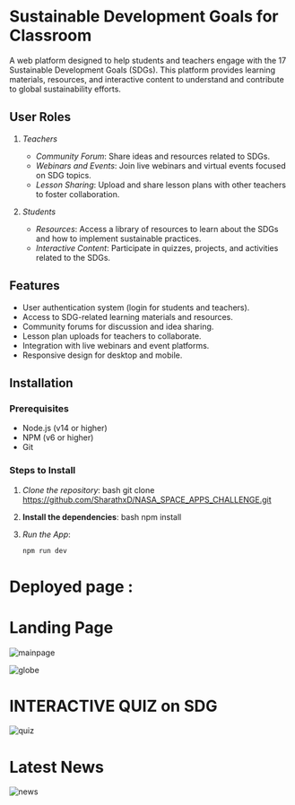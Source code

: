 # Sustainable Development Goals for Classroom

A web platform designed to help students and teachers engage with the 17 Sustainable Development Goals (SDGs). This platform provides learning materials, resources, and interactive content to understand and contribute to global sustainability efforts.



## User Roles

1. *Teachers*
   - *Community Forum*: Share ideas and resources related to SDGs.
   - *Webinars and Events*: Join live webinars and virtual events focused on SDG topics.
   - *Lesson Sharing*: Upload and share lesson plans with other teachers to foster collaboration.
   
2. *Students*
   - *Resources*: Access a library of resources to learn about the SDGs and how to implement sustainable practices.
   - *Interactive Content*: Participate in quizzes, projects, and activities related to the SDGs.

## Features

- User authentication system (login for students and teachers).
- Access to SDG-related learning materials and resources.
- Community forums for discussion and idea sharing.
- Lesson plan uploads for teachers to collaborate.
- Integration with live webinars and event platforms.
- Responsive design for desktop and mobile.

## Installation

### Prerequisites

- Node.js (v14 or higher)
- NPM (v6 or higher)
- Git

### Steps to Install

1. *Clone the repository*:
   bash
   git clone https://github.com/SharathxD/NASA_SPACE_APPS_CHALLENGE.git

2. **Install the dependencies**:
   bash
   npm install

3. *Run the App*:
   ```bash
   npm run dev

# Deployed page : 

# Landing Page
![mainpage](https://github.com/SharathxD/NASA_SPACE_APPS_CHALLENGE/blob/main/assets/images/main.png)

![globe](https://github.com/SharathxD/NASA_SPACE_APPS_CHALLENGE/blob/main/assets/images/globe.png)

# INTERACTIVE QUIZ on SDG
![quiz](https://github.com/SharathxD/NASA_SPACE_APPS_CHALLENGE/blob/main/assets/images/interactivequiz.png)

# Latest News
![news](https://github.com/SharathxD/NASA_SPACE_APPS_CHALLENGE/blob/main/assets/images/livenews.png)
